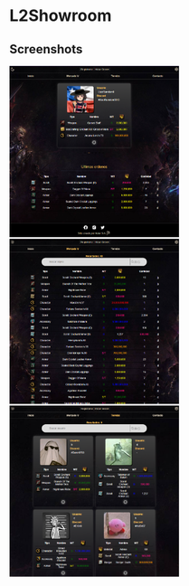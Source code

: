 # L2Showroom

## Screenshots

<img src="1.PNG" width="300" alt="Screenshot 1" title="Screenshot 1">
<img src="3.PNG" width="300" alt="Screenshot 2" title="Screenshot 2">
<img src="4.PNG" width="300" alt="Screenshot 3" title="Screenshot 3">
